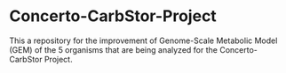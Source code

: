# Concerto-CarbStor-Project
This a repository for the improvement of Genome-Scale Metabolic Model (GEM) of the 5 organisms that are being analyzed for the Concerto-CarbStor Project.
